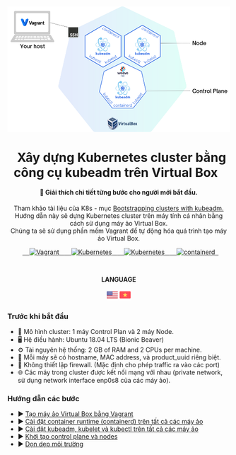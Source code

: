 <h1 align="center">
<br>
  <a href="README.md"><img src="docs/images/cluster-k8s.png" alt="Cluster diagram"></a>
  <br>
    <br>
  Xây dựng Kubernetes cluster bằng công cụ kubeadm trên Virtual Box
  <br>
</h1>

<h4 align="center">🦖 Giải thích chi tiết từng bước cho người mới bắt đầu.</h4>
<p align="center">Tham khảo tài liệu của K8s - mục <a href="https://kubernetes.io/docs/setup/production-environment/tools/kubeadm/" target="_blank">Bootstrapping clusters with kubeadm.</a><br>Hướng dẫn này sẽ dựng Kubernetes cluster trên máy tính cá nhân bằng cách sử dụng máy ảo Virtual Box.<br>Chúng ta sẽ sử dụng phần mềm Vagrant để tự động hóa quá trình tạo máy ảo Virtual Box.</p>

<p align="center">
  <a href="https://www.vagrantup.com/" target="_blank">
    <img src="https://img.shields.io/badge/-Vagrant-1868F2?logo=vagrant&logoColor=white" alt="Vagrant">
  </a>
  <a href="https://www.virtualbox.org/" target="_blank">
    <img src="https://img.shields.io/badge/-VirtualBox-183A61?logo=VirtualBox&logoColor=white" alt="Kubernetes">
  </a>
  <a href="https://kubernetes.io/" target="_blank">
    <img src="https://img.shields.io/badge/-Kubernetes-326CE5?logo=kubernetes&logoColor=white" alt="Kubernetes">
  </a>
  <a href="https://containerd.io/" target="_blank">
    <img src="https://img.shields.io/badge/-containerd-575757?logo=containerd&logoColor=white" alt="containerd">
  </a>
</p>

<br>

<p align="center">
    <b>LANGUAGE</b>
</p>
<p align="center">
  <a href="README.md"><img src="/docs/images/us.png" width="25"></a>
  <a href="README-vi.md"><img src="/docs/images/vi.png" width="25"></a>
</p>

### Trước khi bắt đầu
* 🚧 Mô hình cluster: 1 máy Control Plan và 2 máy Node.
* 🖥️ Hệ điều hành: Ubuntu 18.04 LTS (Bionic Beaver)
* ⚙️ Tài nguyên hệ thống: 2 GB of RAM and 2 CPUs per machine.
* 📮 Mỗi máy sẽ có hostname, MAC address, và product_uuid riêng biệt.
* 🧱 Không thiết lập firewall. (Mặc định cho phép traffic ra vào các port)
* 🌐 Các máy trong cluster được kết nối mạng với nhau (private network, sử dụng network interface enp0s8 của các máy ảo).

### Hướng dẫn các bước

* ▶️ [Tạo máy ảo Virtual Box bằng Vagrant](docs/vi/Provision-VirtualBoxVM-with-Vagrant.md)
* ▶️ [Cài đặt container runtime (containerd) trên tất cả các máy ảo](docs/vi/Installing-a-container-runtime.md)
* ▶️ [Cài đặt kubeadm, kubelet và kubectl trên tất cả các máy ảo](docs/vi/Installing-kubeadm-kubelet-kubectl.md)
* ▶️ [Khởi tạo control plane và nodes](docs/vi/Boostrapping-control-plane-and-nodes.md)
* ▶️ [Dọn dẹp môi trường](docs/vi/Clean-up-environment.md)
